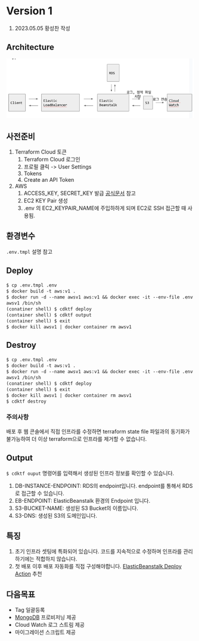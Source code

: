 # Version 1
1. 2023.05.05 황성찬 작성

## Architecture
![img.png](./docs/architecture.png)

## 사전준비
1. Terraform Cloud 토큰
    1. Terraform Cloud 로그인
    2. 프로필 클릭 -> User Settings
    3. Tokens
    4. Create an API Token
2. AWS
    1. ACCESS_KEY, SECRET_KEY 발급 [공식문서](https://docs.aws.amazon.com/ko_kr/IAM/latest/UserGuide/id_credentials_access-keys.html) 참고
    2. EC2 KEY Pair 생성 
      3. .env 의 EC2_KEYPAIR_NAME에 주입하하게 되며 EC2로 SSH 접근할 때 사용됨.

## 환경변수
`.env.tmpl` 설명 참고

## Deploy
```shell
$ cp .env.tmpl .env
$ docker build -t aws:v1 .
$ docker run -d --name awsv1 aws:v1 && docker exec -it --env-file .env awsv1 /bin/sh
(conatiner shell) $ cdktf deploy  
(container shell) $ cdktf output
(container shell) $ exit
$ docker kill awsv1 | docker container rm awsv1
```

## Destroy
```
$ cp .env.tmpl .env
$ docker build -t aws:v1 .
$ docker run -d --name awsv1 aws:v1 && docker exec -it --env-file .env awsv1 /bin/sh
(conatiner shell) $ cdktf deploy
(container shell) $ exit
$ docker kill awsv1 | docker container rm awsv1
$ cdktf destroy
```
### 주의사항
배포 후 웹 콘솔에서 직접 인프라를 수정하면 terraform state file 파일과의 동기화가 불가능하여 더 이상 terraform으로 인프라를 제거할 수 없습니다.

## Output
`$ cdktf ouput` 명령어를 입력해서 생성된 인프라 정보를 확인할 수 있습니다.
1. DB-INSTANCE-ENDPOINT: RDS의 endpoint입니다. endpoint를 통해서 RDS로 접근할 수 있습니다.
2. EB-ENDPOINT: ElasticBeanstalk 환경의 Endpoint 입니다.
3. S3-BUCKET-NAME: 생성된 S3 Bucket의 이름입니다.
4. S3-DNS: 생성된 S3의 도메인입니다.


## 특징
1. 초기 인프라 셋팅에 특화되어 있습니다. 코드를 지속적으로 수정하며 인프라를 관리하기에는 적합하지 않습니다.
2. 첫 배포 이후 배포 자동화를 직접 구성해야합니다. [ElasticBeanstalk Deploy Action](https://github.com/marketplace/actions/beanstalk-deploy) 추천

## 다음목표
* Tag 일괄등록
* [MongoDB](https://registry.terraform.io/providers/mongodb/mongodbatlas/latest/docs) 프로비저닝 제공
* Cloud Watch 로그 스트림 제공
* 마이그레이션 스크립트 제공
